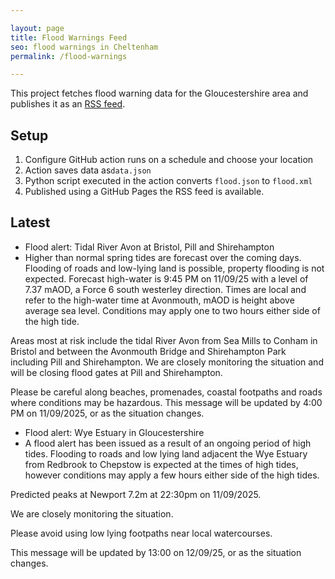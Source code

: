 ```yaml
---

layout: page
title: Flood Warnings Feed
seo: flood warnings in Cheltenham
permalink: /flood-warnings

---
```


This project fetches flood warning data for the Gloucestershire area and publishes it as an [RSS feed](/flood.xml).

## Setup

1. Configure GitHub action runs on a schedule and choose your location
2. Action saves data as`data.json`
3. Python script executed in the action converts `flood.json` to `flood.xml`
4. Published using a GitHub Pages the RSS feed is available.

## Latest

<!-- flood_marker starts -->
- Flood alert: Tidal River Avon at Bristol, Pill and Shirehampton
-  Higher than normal spring tides are forecast over the coming days. Flooding of roads and low-lying land is possible, property flooding is not expected.
Forecast high-water is 9:45 PM on 11/09/25 with a level of 7.37 mAOD,  a Force 6 south westerley direction. Times are local and refer to the high-water time at Avonmouth, mAOD is height above average sea level. Conditions may apply one to two hours either side of the high tide.
 
Areas most at risk include the tidal River Avon from Sea Mills to Conham in Bristol and between the Avonmouth Bridge and Shirehampton Park including Pill and Shirehampton. We are closely monitoring the situation and will be closing flood gates at Pill and Shirehampton.

Please be careful along beaches, promenades, coastal footpaths and roads where conditions may be hazardous.
This message will be updated by 4:00 PM on 11/09/2025, or as the situation changes.

- Flood alert: Wye Estuary in Gloucestershire
-  A flood alert has been issued as a result of an ongoing period of high tides. Flooding to roads and low lying land adjacent the Wye Estuary from Redbrook to Chepstow is expected at the times of high tides, however conditions may apply a few hours either side of the high tides.

Predicted peaks at Newport 7.2m at 22:30pm on 11/09/2025. 

We are closely monitoring the situation.

Please avoid using low lying footpaths near local watercourses.  

This message will be updated by 13:00 on 12/09/25, or as the situation changes.


<!-- flood_marker ends -->